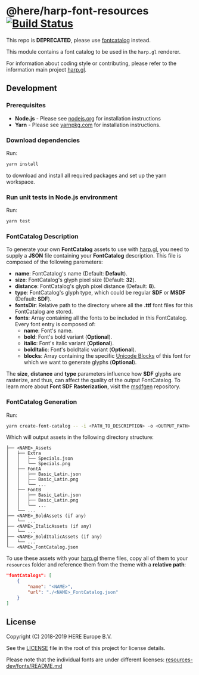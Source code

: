 # @here/harp-font-resources [![Build Status](https://travis-ci.com/heremaps/harp-font-resources.svg?branch=master)](https://travis-ci.com/heremaps/harp-font-resources)

This repo is __DEPRECATED__, please use [fontcatalog](https://github.com/heremaps/harp-fontcatalog) instead.

This module contains a font catalog to be used in the `harp.gl` renderer.

For information about coding style or contributing, please refer to the information main project [harp.gl](https://github.com/heremaps/harp.gl).

## Development

### Prerequisites

* __Node.js__ - Please see [nodejs.org](https://nodejs.org/) for installation instructions
* __Yarn__ -  Please see [yarnpkg.com](https://yarnpkg.com/en/) for installation instructions.

### Download dependencies

Run:

```sh
yarn install
```

to download and install all required packages and set up the yarn workspace.

### Run unit tests in Node.js environment

Run:

```sh
yarn test
```

### FontCatalog Description

To generate your own __FontCatalog__ assets to use with [harp.gl](https://github.com/heremaps/harp.gl), you need to supply a __JSON__ file containing your __FontCatalog__ description. This file is composed of the following paremeters:

* __name__: FontCatalog's name (Default: __Default__).
* __size__: FontCatalog's glyph pixel size (Default: __32__).
* __distance__: FontCatalog's glyph pixel distance (Default: __8__).
* __type__: FontCatalog's glyph type, which could be regular __SDF__ or __MSDF__ (Default: __SDF__).
* __fontsDir__: Relative path to the directory where all the __.ttf__ font files for this FontCatalog are stored.
* __fonts__: Array containing all the fonts to be included in this FontCatalog. Every font entry is composed of:
  - __name__: Font's name.
  - __bold__: Font's bold variant (__Optional__).
  - __italic__: Font's italic variant (__Optional__).
  - __boldItalic__: Font's boldItalic variant (__Optional__).
  - __blocks__: Array containing the specific [Unicode Blocks](https://en.wikipedia.org/wiki/Unicode_block) of this font for which we want to generate glyphs (__Optional__).

The __size__, __distance__ and __type__ parameters influence how __SDF__ glyphs are rasterize, and thus, can affect the quality of the output FontCatalog. To learn more about __Font SDF Rasterization__, visit the [msdfgen](https://github.com/Chlumsky/msdfgen) repository.

### FontCatalog Generation

Run:

```sh
yarn create-font-catalog -- -i <PATH_TO_DESCRIPTION> -o <OUTPUT_PATH>
```

Which will output assets in the following directory structure:

```
├── <NAME>_Assets
│   ├── Extra
│   │   ├── Specials.json
│   │   └── Specials.png
│   ├── FontA
│   │   ├── Basic_Latin.json
│   │   ├── Basic_Latin.png
│   │   └── ...
│   ├── FontB
│   │   ├── Basic_Latin.json
│   │   ├── Basic_Latin.png
│   │   └── ...
│   └── ...
├── <NAME>_BoldAssets (if any)
│   └── ...
├── <NAME>_ItalicAssets (if any)
│   └── ...
├── <NAME>_BoldItalicAssets (if any)
│   └── ...
└── <NAME>_FontCatalog.json
```

To use these assets with your [harp.gl](https://github.com/heremaps/harp.gl) theme files, copy all of them to your ``resources`` folder and reference them from the theme with a __relative path__:

```json
"fontCatalogs": [
    {
        "name": "<NAME>",
        "url": "./<NAME>_FontCatalog.json"
    }
]
```


## License

Copyright (C) 2018-2019 HERE Europe B.V.

See the [LICENSE](./LICENSE) file in the root of this project for license details.

Please note that the individual fonts are under different licenses: [resources-dev/fonts/README.md](resources-dev/fonts/README.md)
